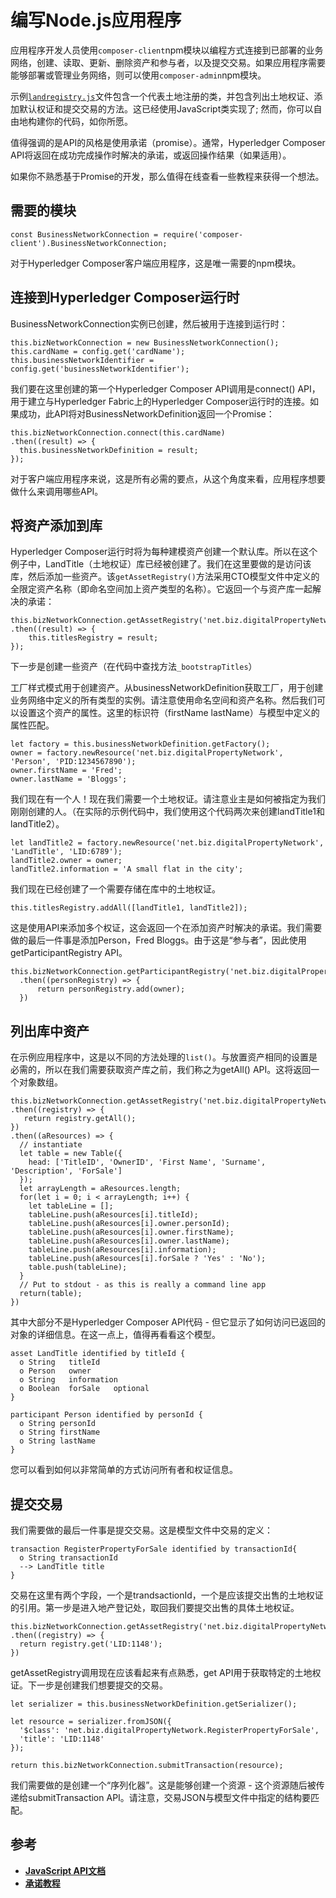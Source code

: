 # 编写Node.js应用程序

应用程序开发人员使用`composer-client`npm模块以编程方式连接到已部署的业务网络，创建、读取、更新、删除资产和参与者，以及提交交易。如果应用程序需要能够部署或管理业务网络，则可以使用`composer-admin`npm模块。

示例[`landregistry.js`](https://github.com/hyperledger/composer-sample-applications/blob/master/packages/digitalproperty-app/lib/landRegistry.js)文件包含一个代表土地注册的类，并包含列出土地权证、添加默认权证和提交交易的方法。这已经使用JavaScript类实现了; 然而，你可以自由地构建你的代码，如你所愿。

值得强调的是API的风格是使用承诺（promise）。通常，Hyperledger Composer API将返回在成功完成操作时解决的承诺，或返回操作结果（如果适用）。

如果你不熟悉基于Promise的开发，那么值得在线查看一些教程来获得一个想法。

## 需要的模块

```
const BusinessNetworkConnection = require('composer-client').BusinessNetworkConnection;
```

对于Hyperledger Composer客户端应用程序，这是唯一需要的npm模块。

## 连接到Hyperledger Composer运行时

BusinessNetworkConnection实例已创建，然后被用于连接到运行时：

```
this.bizNetworkConnection = new BusinessNetworkConnection();
this.cardName = config.get('cardName');
this.businessNetworkIdentifier = config.get('businessNetworkIdentifier');
```

我们要在这里创建的第一个Hyperledger Composer API调用是connect() API，用于建立与Hyperledger Fabric上的Hyperledger Composer运行时的连接。如果成功，此API将对BusinessNetworkDefinition返回一个Promise：

```
this.bizNetworkConnection.connect(this.cardName)
.then((result) => {
  this.businessNetworkDefinition = result;
});
```

对于客户端应用程序来说，这是所有必需的要点，从这个角度来看，应用程序想要做什么来调用哪些API。

## 将资产添加到库

Hyperledger Composer运行时将为每种建模资产创建一个默认库。所以在这个例子中，LandTitle（土地权证）库已经被创建了。我们在这里要做的是访问该库，然后添加一些资产。该`getAssetRegistry()`方法采用CTO模型文件中定义的全限定资产名称（即命名空间加上资产类型的名称）。它返回一个与资产库一起解决的承诺：

```
this.bizNetworkConnection.getAssetRegistry('net.biz.digitalPropertyNetwork.LandTitle')
.then((result) => {
    this.titlesRegistry = result;
});
```

下一步是创建一些资产（在代码中查找方法`_bootstrapTitles`）

工厂样式模式用于创建资产。从businessNetworkDefinition获取工厂，用于创建业务网络中定义的所有类型的实例。请注意使用命名空间和资产名称。然后我们可以设置这个资产的属性。这里的标识符（firstName lastName）与模型中定义的属性匹配。

```
let factory = this.businessNetworkDefinition.getFactory();
owner = factory.newResource('net.biz.digitalPropertyNetwork', 'Person', 'PID:1234567890');
owner.firstName = 'Fred';
owner.lastName = 'Bloggs';
```

我们现在有一个人！现在我们需要一个土地权证。请注意业主是如何被指定为我们刚刚创建的人。（在实际的示例代码中，我们使用这个代码两次来创建landTitle1和landTitle2）。

```
let landTitle2 = factory.newResource('net.biz.digitalPropertyNetwork', 'LandTitle', 'LID:6789');
landTitle2.owner = owner;
landTitle2.information = 'A small flat in the city';
```

我们现在已经创建了一个需要存储在库中的土地权证。

```
this.titlesRegistry.addAll([landTitle1, landTitle2]);
```

这是使用API来添加多个权证，这会返回一个在添加资产时解决的承诺。我们需要做的最后一件事是添加Person，Fred Bloggs。由于这是“参与者”，因此使用getParticipantRegistry API。

```
this.bizNetworkConnection.getParticipantRegistry('net.biz.digitalPropertyNetwork.Person')
  .then((personRegistry) => {
      return personRegistry.add(owner);
  })
```

## 列出库中资产

在示例应用程序中，这是以不同的方法处理的`list()`。与放置资产相同的设置是必需的，所以在我们需要获取资产库之前，我们称之为getAll() API。这将返回一个对象数组。

```
this.bizNetworkConnection.getAssetRegistry('net.biz.digitalPropertyNetwork.LandTitle')
.then((registry) => {
   return registry.getAll();
})
.then((aResources) => {
  // instantiate
  let table = new Table({
    head: ['TitleID', 'OwnerID', 'First Name', 'Surname', 'Description', 'ForSale']
  });
  let arrayLength = aResources.length;
  for(let i = 0; i < arrayLength; i++) {
    let tableLine = [];
    tableLine.push(aResources[i].titleId);
    tableLine.push(aResources[i].owner.personId);
    tableLine.push(aResources[i].owner.firstName);
    tableLine.push(aResources[i].owner.lastName);
    tableLine.push(aResources[i].information);
    tableLine.push(aResources[i].forSale ? 'Yes' : 'No');
    table.push(tableLine);
  }
  // Put to stdout - as this is really a command line app
  return(table);
})
```

其中大部分不是Hyperledger Composer API代码 - 但它显示了如何访问已返回的对象的详细信息。在这一点上，值得再看看这个模型。

```
asset LandTitle identified by titleId {
  o String   titleId
  o Person   owner
  o String   information
  o Boolean  forSale   optional
}

participant Person identified by personId {
  o String personId
  o String firstName
  o String lastName
}
```

您可以看到如何以非常简单的方式访问所有者和权证信息。

## 提交交易

我们需要做的最后一件事是提交交易。这是模型文件中交易的定义：

```
transaction RegisterPropertyForSale identified by transactionId{
  o String transactionId
  --> LandTitle title
}
```

交易在这里有两个字段，一个是trandsactionId，一个是应该提交出售的土地权证的引用。第一步是进入地产登记处，取回我们要提交出售的具体土地权证。

```
this.bizNetworkConnection.getAssetRegistry('net.biz.digitalPropertyNetwork.LandTitle')
.then((registry) => {
  return registry.get('LID:1148');
})
```

getAssetRegistry调用现在应该看起来有点熟悉，get API用于获取特定的土地权证。下一步是创建我们想要提交的交易。

```
let serializer = this.businessNetworkDefinition.getSerializer();

let resource = serializer.fromJSON({
  '$class': 'net.biz.digitalPropertyNetwork.RegisterPropertyForSale',
  'title': 'LID:1148'
});

return this.bizNetworkConnection.submitTransaction(resource);
```

我们需要做的是创建一个“序列化器”。这是能够创建一个资源 - 这个资源随后被传递给submitTransaction API。请注意，交易JSON与模型文件中指定的结构要匹配。

## 参考

- [**JavaScript API文档**](https://hyperledger.github.io/composer/api/api-doc-index.html)
- [**承诺教程**](https://scotch.io/tutorials/understanding-javascript-promises-pt-i-background-basics)
